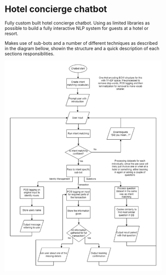 # Hotel concierge chatbot

Fully custom built hotel concierge chatbot. Using as limited libraries as possible to build a fully interactive NLP system for guests at a hotel or resort.

Makes use of sub-bots and a number of different techniques as described in the diagram bellow, showin the structure and a quick description of each sections responsiblities.

![Structure](/ChatbotFlow.png)